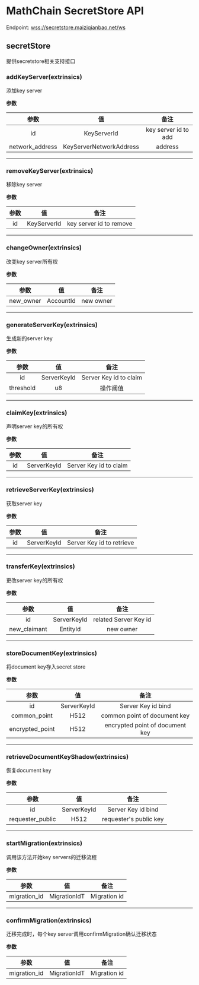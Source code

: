 # MathChain SecretStore API

Endpoint: [wss://secretstore.maiziqianbao.net/ws](wss://secretstore.maiziqianbao.net/ws)

## secretStore
提供secretstore相关支持接口

### addKeyServer(extrinsics)
添加key server

**参数**

|参数|值|备注|
| :----------: | :------: | :--------: |
|id|KeyServerId|key server id to add|
|network_address|KeyServerNetworkAddress|address|

---

### removeKeyServer(extrinsics)
移除key server

**参数**

|参数|值|备注|
| :----------: | :------: | :--------: |
|id|KeyServerId|key server id to remove|

---

### changeOwner(extrinsics)
改变key server所有权

**参数**

|参数|值|备注|
| :----------: | :------: | :--------: |
|new_owner|AccountId|new owner|

---

### generateServerKey(extrinsics)
生成新的server key

**参数**

|参数|值|备注|
| :----------: | :------: | :--------: |
|id|ServerKeyId|Server Key id to claim|
|threshold|u8|操作阈值|

---

### claimKey(extrinsics)
声明server key的所有权

**参数**

|参数|值|备注|
| :----------: | :------: | :--------: |
|id|ServerKeyId|Server Key id to claim|

---

### retrieveServerKey(extrinsics)
获取server key

**参数**

|参数|值|备注|
| :----------: | :------: | :--------: |
|id|ServerKeyId|Server Key id to retrieve|

---

### transferKey(extrinsics)
更改server key的所有权

**参数**

|参数|值|备注|
| :----------: | :------: | :--------: |
|id|ServerKeyId|related Server Key id|
|new_claimant|EntityId|new owner|

---

### storeDocumentKey(extrinsics)
将document key存入secret store

**参数**

|参数|值|备注|
| :----------: | :------: | :--------: |
|id|ServerKeyId|Server Key id bind|
|common_point|H512|common point of document key|
|encrypted_point|H512|encrypted point of document key|

---

### retrieveDocumentKeyShadow(extrinsics)
恢复document key

**参数**

|参数|值|备注|
| :----------: | :------: | :--------: |
|id|ServerKeyId|Server Key id bind|
|requester_public|H512|requester's public key|

---

### startMigration(extrinsics)
调用该方法开始key servers的迁移流程 

**参数**

|参数|值|备注|
| :----------: | :------: | :--------: |
|migration_id|MigrationIdT|Migration id|

---

### confirmMigration(extrinsics)
迁移完成时，每个key server调用confirmMigration确认迁移状态

**参数**

|参数|值|备注|
| :----------: | :------: | :--------: |
|migration_id|MigrationIdT|Migration id|
